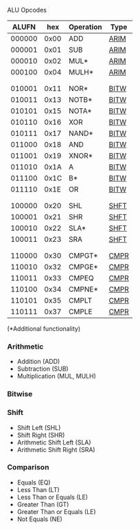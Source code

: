 ALU Opcodes

| ALUFN  | hex  | Operation | Type |
|--------|------|-----------|------|
| 000000 | 0x00 | ADD       | [ARIM](#arithmetic) |
| 000001 | 0x01 | SUB       | [ARIM](#arithmetic) |
| 000010 | 0x02 | MUL*      | [ARIM](#arithmetic) |
| 000100 | 0x04 | MULH*     | [ARIM](#arithmetic) |
|        |      |           |      |
|        |      |           |      |
| 010001 | 0x11 | NOR*      | [BITW](#bitwise) |
| 010011 | 0x13 | NOTB*     | [BITW](#bitwise) |
| 010101 | 0x15 | NOTA*     | [BITW](#bitwise) |
| 010110 | 0x16 | XOR       | [BITW](#bitwise) |
| 010111 | 0x17 | NAND*     | [BITW](#bitwise) |
| 011000 | 0x18 | AND       | [BITW](#bitwise) |
| 011001 | 0x19 | XNOR*     | [BITW](#bitwise) |
| 011010 | 0x1A | A         | [BITW](#bitwise) |
| 011100 | 0x1C | B*        | [BITW](#bitwise) |
| 011110 | 0x1E | OR        | [BITW](#bitwise) |
|        |      |           |      |
|        |      |           |      |
| 100000 | 0x20 | SHL       | [SHFT](#shift) |
| 100001 | 0x21 | SHR       | [SHFT](#shift) |
| 100010 | 0x22 | SLA*      | [SHFT](#shift) |
| 100011 | 0x23 | SRA       | [SHFT](#shift) |
|        |      |           |      |
|        |      |           |      |
| 110000 | 0x30 | CMPGT*    | [CMPR](#comparison) |
| 110010 | 0x32 | CMPGE*    | [CMPR](#comparison) |
| 110011 | 0x33 | CMPEQ     | [CMPR](#comparison) |
| 110100 | 0x34 | CMPNE*    | [CMPR](#comparison) |
| 110101 | 0x35 | CMPLT     | [CMPR](#comparison) |
| 110111 | 0x37 | CMPLE     | [CMPR](#comparison) |

(*Additional functionality)

### Arithmetic

- Addition (ADD)
- Subtraction (SUB)
- Multiplication (MUL, MULH)

### Bitwise

### Shift

- Shift Left (SHL)
- Shift Right (SHR)
- Arithmetic Shift Left (SLA)
- Arithmetic Shift Right (SRA)

### Comparison

- Equals (EQ)
- Less Than (LT)
- Less Than or Equals (LE)
- Greater Than (GT)
- Greater Than or Equals (LE)
- Not Equals (NE)